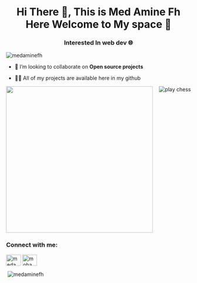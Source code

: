 <h1 align="center">Hi There 👋, This is Med Amine Fh Here
Welcome to My space 🌌</h1>
<h3 align="center">Interested In web dev 🌐</h3>

<p align="left"> <img src="https://komarev.com/ghpvc/?username=medaminefh&label=Profile%20views&color=0e75b6&style=flat" alt="medaminefh" /> </p>

- 👯 I’m looking to collaborate on **Open source projects**

- 👨‍💻 All of my projects are available here in my github

<img align="right" src="https://user-images.githubusercontent.com/37845480/133883013-e4e71a24-bba5-417d-85ee-691a9cadb754.gif" alt="play chess" />

<img style="width:400px;" align="center" src="https://user-images.githubusercontent.com/37845480/133883263-fa8021f8-b0f9-4f00-bb31-25798ab361f4.jpeg" />

<h3 align="left">Connect with me:</h3>
<p align="left">
<a href="https://twitter.com/medaminefh" target="blank"><img align="center" src="https://raw.githubusercontent.com/rahuldkjain/github-profile-readme-generator/master/src/images/icons/Social/twitter.svg" alt="medaminefh" height="30" width="40" /></a>
<a href="https://linkedin.com/in/mohamed-amine-fhal" target="blank"><img align="center" src="https://raw.githubusercontent.com/rahuldkjain/github-profile-readme-generator/master/src/images/icons/Social/linked-in-alt.svg" alt="mohamed-amine-fhal" height="30" width="40" /></a>
</p>

<p>&nbsp;<img align="center" src="https://github-readme-stats.vercel.app/api?username=medaminefh&show_icons=true&locale=en&theme=cobalt" alt="medaminefh" /></p>

